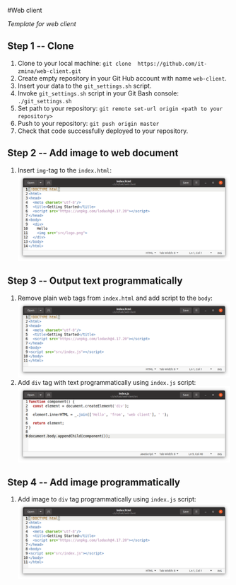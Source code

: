 #Web client

_Template for web client_

## Step 1 -- Clone

1. Clone to your local machine: `git clone  https://github.com/it-zmina/web-client.git`
2. Create empty repository in your Git Hub account with name `web-client`.
3. Insert your data to the `git_settings.sh` script.
4. Invoke `git_settings.sh` script in your Git Bash console: `./git_settings.sh`
5. Set path to your repository: `git remote set-url origin <path to your repository>`
6. Push to your repository: `git push origin master`
7. Check that code successfully deployed to your repository.

## Step 2 -- Add image to web document
1. Insert `img`-tag to the `index.html`: ![doc/step2-1.png](doc/step2-1.png)

## Step 3 -- Output text programmatically
1. Remove plain web tags from `index.html` and add script to the `body`: ![doc/step3-1.png](doc/step3-1.png)
2. Add `div` tag with text programmatically using `index.js` script: ![doc/step3-2.png](doc/step3-2.png)

## Step 4 -- Add image programmatically
1. Add image to `div` tag programmatically using `index.js` script: ![doc/step3-2.png](doc/step3-1.png) 